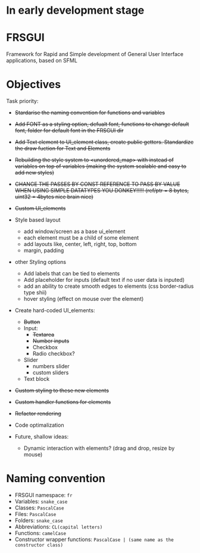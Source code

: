 # In early development stage

# FRSGUI 
Framework for Rapid and Simple development of General User Interface applications, based on SFML


# Objectives

Task priority: 
  - ~~Stardarise the naming convention for functions and variables~~
  - ~~Add FONT as a styling option, defualt font, functions to change default font, folder for default font in the FRSGUI dir~~
  - ~~Add Text element to UI_element class, create public getters. Standardize the draw fuction for Text and Elements~~
  - ~~Rebuilding the style system to <unordered_map> with <variant> instead of variables on top of variables (making the system scalable and easy to add new styles)~~
  - ~~CHANGE THE PASSES BY CONST REFERENCE TO PASS BY VALUE WHEN USING SIMPLE DATATYPES YOU DONKEY!!!!! (ref/ptr = 8 bytes, uint32 = 4bytes nice brain nice)~~
  - ~~Custom UI_elements~~
  - Style based layout
      - add window/screen as a base ui_element
      - each element must be a child of some element
      - add layouts like, center, left, right, top, bottom
      - margin, padding
  - other Styling options
      - Add labels that can be tied to elements
      - Add placeholder for inputs (default text if no user data is inputed)
      - add an ability to create smooth edges to elements (css border-radius type shii)
      - hover styling (effect on mouse over the element)
  - Create hard-coded UI_elements: 
      - ~~Button~~
      - Input: 
          - ~~Textarea~~ 
          - ~~Number inputs~~
          - Checkbox
          - Radio checkbox?
      - Slider
          - numbers slider
          - custom sliders
      - Text block
  - ~~Custom styling to these new elements~~
  - ~~Custom handler functions for elements~~ 

   - ~~Refactor rendering~~
   - Code optimalization

  - Future, shallow ideas:
    - Dynamic interaction with elements? (drag and drop, resize by mouse)
   
# Naming convention
  - FRSGUI namespace: `fr`
  - Variables: `snake_case`
  - Classes: `PascalCase`
  - Files: `PascalCase`
  - Folders: `snake_case`
  - Abbreviations: `CL(capital letters)`
  - Functions: `camelCase`
  - Constructor wrapper functions: `PascalCase | (same name as the constructor class)`
  
